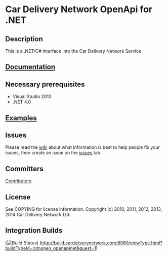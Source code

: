 Car Delivery Network OpenApi for .NET
===

Description
---
This is a .NET/C# interface into the Car Delivery Network Service.

[Documentation](http://docs.cardeliverynetwork.com)
---

Necessary prerequisites
---
* Visual Studio 2013
* .NET 4.0 

[Examples](https://github.com/cardeliverynetwork/openapi.net/wiki/Code-Examples)
---

Issues
---
Please read the [wiki](https://github.com/cardeliverynetwork/openapi.net/wiki) about what information is best to help people fix your issues, then create an issue on the [issues](https://github.com/cardeliverynetwork/csharp-apiclient/issues) tab.

Committers
---
[Contributors](https://github.com/cardeliverynetwork/openapi.net/contributors)

License
---
See COPYING for license information. Copyright (c) 2010, 2011, 2012, 2013, 2014 Car Delivery Network Ltd.

Integration Builds
---
[![Build Status](http://build.cardeliverynetwork.com:8080/app/rest/builds/buildType:cdnopen_openapinet/statusIcon)]
(http://build.cardeliverynetwork.com:8080/viewType.html?buildTypeId=cdnopen_openapinet&guest=1)
